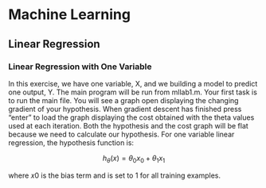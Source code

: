 # Machine Learning
## Linear Regression
### Linear Regression with One Variable
In this exercise, we have one variable, X, and we building a model to predict one output, Y.
The main program will be run from mllab1.m. Your first task is to run the main file.
You will see a graph open displaying the changing gradient of your hypothesis. When gradient descent has finished press “enter” to load the graph displaying the cost obtained with the theta values used at each iteration. Both the hypothesis and the cost graph will be flat because we need to calculate our hypothesis. For one variable linear regression, the hypothesis function is:
```math
h_\theta(x) = \theta_0x_0+\theta_1x_1
```
where 𝑥0 is the bias term and is set to 1 for all training examples.